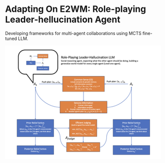 # Adapting On E2WM: Role-playing Leader-hellucination Agent
Developing frameworks for multi-agent collaborations using MCTS fine-tuned LLM.
<div align=center>
<img src="rplh.png" width = "640" alt="struct" align=center />
</div>
